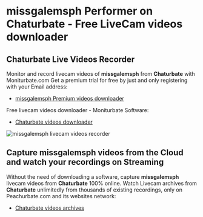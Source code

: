 # missgalemsph Performer on Chaturbate - Free LiveCam videos downloader

## Chaturbate Live Videos Recorder

Monitor and record livecam videos of **missgalemsph** from **Chaturbate** with Moniturbate.com
Get a premium trial for free by just and only registering with your Email address:
* [missgalemsph Premium videos downloader](https://moniturbate.com/request-demo-licence-key.html)

Free livecam videos downloader - Moniturbate Software:
* [Chaturbate videos downloader](https://moniturbate.com/moniturbate-download-software.html)

![missgalemsph livecam videos recorder](https://peachurnet.com/templates/moniturbate-software.png)


## Capture missgalemsph videos from the Cloud and watch your recordings on Streaming

Without the need of downloading a software, capture **missgalemsph** livecam videos from **Chaturbate** 100% online.
Watch Livecam archives from **Chaturbate** unlimitedly from thousands of existing recordings, only on Peachurbate.com and its websites network:
* [Chaturbate videos archives](https://peachurnet.com/)